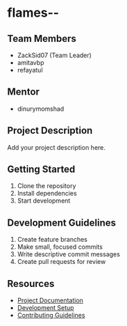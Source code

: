 # flames--

## Team Members
- ZackSid07 (Team Leader)
- amitavbp
- refayatul

## Mentor
- dinurymomshad

## Project Description
Add your project description here.

## Getting Started
1. Clone the repository
2. Install dependencies
3. Start development

## Development Guidelines
1. Create feature branches
2. Make small, focused commits
3. Write descriptive commit messages
4. Create pull requests for review

## Resources
- [Project Documentation](docs/)
- [Development Setup](docs/setup.md)
- [Contributing Guidelines](CONTRIBUTING.md)

